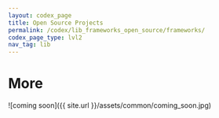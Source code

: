 ```yaml
---
layout: codex_page
title: Open Source Projects
permalink: /codex/lib_frameworks_open_source/frameworks/
codex_page_type: lvl2
nav_tag: lib
---
```


# More
![coming soon]({{ site.url }}/assets/common/coming_soon.jpg)